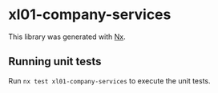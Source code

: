 # xl01-company-services

This library was generated with [Nx](https://nx.dev).

## Running unit tests

Run `nx test xl01-company-services` to execute the unit tests.

